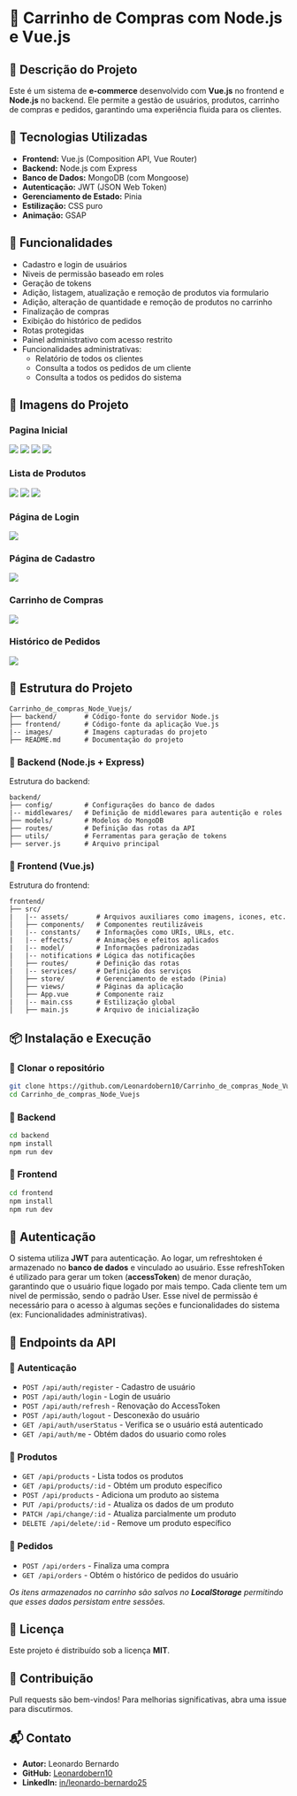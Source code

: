 # 🛒 Carrinho de Compras com Node.js e Vue.js

## 📌 Descrição do Projeto

Este é um sistema de **e-commerce** desenvolvido com **Vue.js** no frontend e **Node.js** no backend. Ele permite a gestão de usuários, produtos, carrinho de compras e pedidos, garantindo uma experiência fluida para os clientes.

## 🚀 Tecnologias Utilizadas

- **Frontend:** Vue.js (Composition API, Vue Router)
- **Backend:** Node.js com Express
- **Banco de Dados:** MongoDB (com Mongoose)
- **Autenticação:** JWT (JSON Web Token)
- **Gerenciamento de Estado:** Pinia
- **Estilização:** CSS puro
- **Animação:** GSAP

## 🎯 Funcionalidades

- Cadastro e login de usuários
- Niveis de permissão baseado em roles
- Geração de tokens
- Adição, listagem, atualização e remoção de produtos via formulario
- Adição, alteração de quantidade e remoção de produtos no carrinho
- Finalização de compras
- Exibição do histórico de pedidos
- Rotas protegidas
- Painel administrativo com acesso restrito
- Funcionalidades administrativas:
  - Relatório de todos os clientes
  - Consulta a todos os pedidos de um cliente
  - Consulta a todos os pedidos do sistema

## 📸 Imagens do Projeto

### Pagina Inicial

![](./images/Captura%20de%20tela%202025-04-04%20224139.png)
![](./images/Captura%20de%20tela%202025-04-04%20224207.png)
![](./images/Captura%20de%20tela%202025-04-04%20224212.png)
![](./images/Captura%20de%20tela%202025-04-04%20224217.png)

### Lista de Produtos

![](./images/Captura%20de%20tela%202025-04-04%20224227.png)
![](./images/Captura%20de%20tela%202025-04-04%20224236.png)
![](./images/Captura%20de%20tela%202025-04-04%20224243.png)

### Página de Login

![](./images/Captura%20de%20tela%202025-04-04%20224253.png)

### Página de Cadastro

![](./images/Captura%20de%20tela%202025-04-04%20224301.png)

### Carrinho de Compras

![](./images/Captura%20de%20tela%202025-04-04%20224334.png)

### Histórico de Pedidos

![](./images/Captura%20de%20tela%202025-04-04%20224341.png)

## 📂 Estrutura do Projeto

```
Carrinho_de_compras_Node_Vuejs/
├── backend/       # Código-fonte do servidor Node.js
├── frontend/      # Código-fonte da aplicação Vue.js
|-- images/        # Imagens capturadas do projeto
├── README.md      # Documentação do projeto
```

### 📌 Backend (Node.js + Express)

Estrutura do backend:

```
backend/
├── config/        # Configurações do banco de dados
|-- middlewares/   # Definição de middlewares para autentição e roles
├── models/        # Modelos do MongoDB
├── routes/        # Definição das rotas da API
├── utils/         # Ferramentas para geração de tokens
├── server.js      # Arquivo principal
```

### 📌 Frontend (Vue.js)

Estrutura do frontend:

```
frontend/
├── src/
|   |-- assets/       # Arquivos auxiliares como imagens, icones, etc.
│   ├── components/   # Componentes reutilizáveis
|   |-- constants/    # Informações como URIs, URLs, etc.
|   |-- effects/      # Animações e efeitos aplicados
|   |-- model/        # Informações padronizadas
|   |-- notifications # Lógica das notificações
│   ├── routes/       # Definição das rotas
|   |-- services/     # Definição dos serviços
│   ├── store/        # Gerenciamento de estado (Pinia)
│   ├── views/        # Páginas da aplicação
│   ├── App.vue       # Componente raiz
|   |-- main.css      # Estilização global
│   ├── main.js       # Arquivo de inicialização
```

## 📦 Instalação e Execução

### 🔹 Clonar o repositório

```sh
git clone https://github.com/Leonardobern10/Carrinho_de_compras_Node_Vuejs.git
cd Carrinho_de_compras_Node_Vuejs
```

### 🔹 Backend

```sh
cd backend
npm install
npm run dev
```

### 🔹 Frontend

```sh
cd frontend
npm install
npm run dev
```

## 🔑 Autenticação

O sistema utiliza **JWT** para autenticação. Ao logar, um refreshtoken é armazenado no **banco de dados** e vinculado ao usuário. Esse refreshToken é utilizado para gerar um token (**accessToken**) de menor duração, garantindo que o usuário fique logado por mais tempo.
Cada cliente tem um nivel de permissão, sendo o padrão User. Esse nivel de permissão é necessário para o acesso à algumas seções e funcionalidades do sistema (ex: Funcionalidades administrativas).

## 📌 Endpoints da API

### 🔹 Autenticação

- `POST /api/auth/register` - Cadastro de usuário
- `POST /api/auth/login` - Login de usuário
- `POST /api/auth/refresh` - Renovação do AccessToken
- `POST /api/auth/logout` - Desconexão do usuário
- `GET /api/auth/userStatus` - Verifica se o usuário está autenticado
- `GET /api/auth/me` - Obtém dados do usuario como roles

### 🔹 Produtos

- `GET /api/products` - Lista todos os produtos
- `GET /api/products/:id` - Obtém um produto específico
- `POST /api/products` - Adiciona um produto ao sistema
- `PUT /api/products/:id` - Atualiza os dados de um produto
- `PATCH /api/change/:id` - Atualiza parcialmente um produto
- `DELETE /api/delete/:id` - Remove um produto específico

### 🔹 Pedidos

- `POST /api/orders` - Finaliza uma compra
- `GET /api/orders` - Obtém o histórico de pedidos do usuário

_Os itens armazenados no carrinho são salvos no **LocalStorage** permitindo que esses dados persistam entre sessões._

## 📜 Licença

Este projeto é distribuído sob a licença **MIT**.

## 🤝 Contribuição

Pull requests são bem-vindos! Para melhorias significativas, abra uma issue para discutirmos.

## 📬 Contato

- **Autor:** Leonardo Bernardo
- **GitHub:** [Leonardobern10](https://github.com/Leonardobern10)
- **LinkedIn:** [in/leonardo-bernardo25](https://www.linkedin.com/in/leonardo-bernardo25/)
